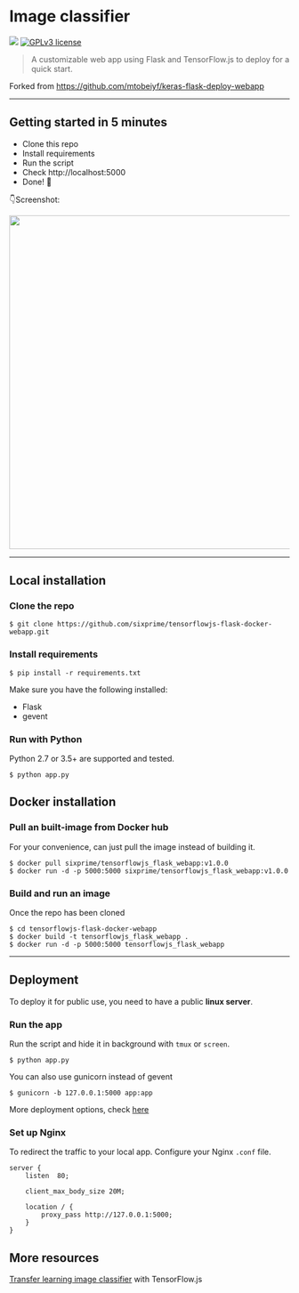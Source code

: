 # Image classifier

[![](https://img.shields.io/badge/python-2.7%2C%203.5%2B-green.svg)]()
[![GPLv3 license](https://img.shields.io/badge/License-GPLv3-blue.svg)](http://perso.crans.org/besson/LICENSE.html)

> A customizable web app using Flask and TensorFlow.js to deploy for a quick start.

Forked from https://github.com/mtobeiyf/keras-flask-deploy-webapp

------------------

## Getting started in 5 minutes

- Clone this repo 
- Install requirements
- Run the script
- Check http://localhost:5000
- Done! :tada:

:point_down:Screenshot:

<p align="center">
  <img src="https://i.postimg.cc/qR73VzCk/demo2.png" width="600px" alt="">
</p>

------------------

## Local installation

### Clone the repo
```shell
$ git clone https://github.com/sixprime/tensorflowjs-flask-docker-webapp.git
```

### Install requirements

```shell
$ pip install -r requirements.txt
```

Make sure you have the following installed:
- Flask
- gevent

### Run with Python

Python 2.7 or 3.5+ are supported and tested.

```shell
$ python app.py
```

## Docker installation

### Pull an built-image from Docker hub
For your convenience, can just pull the image instead of building it. 
```shell
$ docker pull sixprime/tensorflowjs_flask_webapp:v1.0.0
$ docker run -d -p 5000:5000 sixprime/tensorflowjs_flask_webapp:v1.0.0
```

### Build and run an image
Once the repo has been cloned
```shell
$ cd tensorflowjs-flask-docker-webapp
$ docker build -t tensorflowjs_flask_webapp .
$ docker run -d -p 5000:5000 tensorflowjs_flask_webapp 
```

------------------

## Deployment

To deploy it for public use, you need to have a public **linux server**.

### Run the app

Run the script and hide it in background with `tmux` or `screen`.
```
$ python app.py
```

You can also use gunicorn instead of gevent
```
$ gunicorn -b 127.0.0.1:5000 app:app
```

More deployment options, check [here](http://flask.pocoo.org/docs/0.12/deploying/wsgi-standalone/)

### Set up Nginx

To redirect the traffic to your local app.
Configure your Nginx `.conf` file.
```
server {
    listen  80;

    client_max_body_size 20M;

    location / {
        proxy_pass http://127.0.0.1:5000;
    }
}
```

## More resources

[Transfer learning image classifier](https://www.tensorflow.org/js/tutorials/transfer/image_classification) with TensorFlow.js
